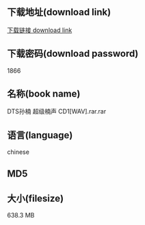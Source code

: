 ## 下载地址(download link)
[下载链接 download link](https://voluble-croquembouche-d321dc.netlify.app/?s=DTS%E5%AD%99%E6%A5%A0+%E8%B6%85%E7%BA%A7%E6%A5%A0%E5%A3%B0+CD1%5BWAV%5D.rar)

## 下载密码(download password)
1866

## 名称(book name)
DTS孙楠 超级楠声 CD1[WAV].rar.rar

## 语言(language)
chinese

## MD5


## 大小(filesize)
638.3 MB
